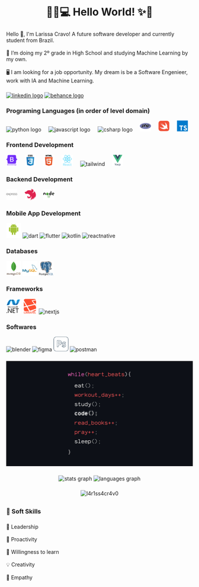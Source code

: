 <h1 align="center">👩🏻💻 Hello World! ✨💯</h1>

###

<p align="left">Hello 👋, I'm Larissa Cravo! A future software developer and currently student from Brazil.<br><br>📕 I’m doing my 2º grade in High School and studying Machine Learning by my own.<br><br>🖥️  I am looking for a job opportunity. My dream is be a Software Engenieer, work with IA and Machine Learning.</p>

###

<div align="left">
<!--   <a href></a><img src="https://img.shields.io/static/v1?message=Gmail&logo=gmail&label=&color=FF5757&logoColor=white&labelColor=&style=for-the-badge" height="35" alt="gmail logo"  />  -->
  <a href="https://www.linkedin.com/in/larissa-cravo-154b66306/" target="_blank"><img src="https://img.shields.io/static/v1?message=LinkedIn&logo=linkedin&label=&color=0077B5&logoColor=white&labelColor=&style=for-the-badge" height="35" alt="linkedin logo"></a>
    <a href="https://www.behance.net/larissacravo1" target="_blank"">  <img src="https://img.shields.io/static/v1?message=Behance&logo=behance&label=&color=1769ff&logoColor=white&labelColor=&style=for-the-badge" height="35" alt="behance logo" /></a>
<!--     <a href="https://dribbble.com/L4r1ss4_Cr4v0" target="_blank"">   <img src="https://img.shields.io/static/v1?message=Dribbble&logo=dribbble&label=&color=EA4C89&logoColor=white&labelColor=&style=for-the-badge" height="35" alt="dribbble logo"  /></a> -->


</div>

###

<h3 align="left">Programing Languages (in order of level domain)</h3>

<div align="left">
  <img src="https://cdn.jsdelivr.net/gh/devicons/devicon/icons/python/python-original.svg" height="30" alt="python logo"  />
  <img width="12" />
  <img src="https://cdn.jsdelivr.net/gh/devicons/devicon/icons/javascript/javascript-original.svg" height="30" alt="javascript logo"  />
  <img width="12" />
  <img src="https://cdn.jsdelivr.net/gh/devicons/devicon/icons/csharp/csharp-original.svg" height="30" alt="csharp logo"  />
  <img width="12" />
  <img src="https://raw.githubusercontent.com/devicons/devicon/master/icons/php/php-original.svg" height="30" alt="php logo"/>
  <img width="12" />
  <img src="https://raw.githubusercontent.com/devicons/devicon/master/icons/swift/swift-original.svg" height="30" alt="swift logo" /> 
  <img width="12" />
  <img src="https://raw.githubusercontent.com/devicons/devicon/master/icons/typescript/typescript-original.svg" height="30" alt="typescript logo"/>
</div>

###

<h3 align="left">Frontend Development</h3>

<div align="left">
   <img src="https://raw.githubusercontent.com/devicons/devicon/master/icons/bootstrap/bootstrap-plain-wordmark.svg" height="30" alt="bootstrap"/>
   <img width="12" />
   <img src="https://raw.githubusercontent.com/devicons/devicon/master/icons/css3/css3-original-wordmark.svg" height="30" alt="css3"/>
   <img width="12" />
   <img src="https://raw.githubusercontent.com/devicons/devicon/master/icons/html5/html5-original-wordmark.svg" height="30" alt="html5"/>
   <img width="12" />
   <img src="https://raw.githubusercontent.com/devicons/devicon/master/icons/react/react-original-wordmark.svg" height="30" alt="react"/>
   <img width="12" />
   <img src="https://www.vectorlogo.zone/logos/tailwindcss/tailwindcss-icon.svg" height="30" alt="tailwind"/>
   <img width="12" />
   <img src="https://raw.githubusercontent.com/devicons/devicon/master/icons/vuejs/vuejs-original-wordmark.svg" height="30" alt="vuejs"/> 
</div>

###

<h3 align="left">Backend Development</h3>

<div align="left">
  <img src="https://raw.githubusercontent.com/devicons/devicon/master/icons/express/express-original-wordmark.svg" height="30" alt="express"/> 
  <img width="12" />
  <img src="https://raw.githubusercontent.com/devicons/devicon/master/icons/nestjs/nestjs-plain.svg" height="30" alt="nestjs"/>
  <img width="12" />
  <img src="https://raw.githubusercontent.com/devicons/devicon/master/icons/nodejs/nodejs-original-wordmark.svg" height="30" alt="nodejs"/> 
</div>

###

<h3 align="left">Mobile App Development</h3>

<div align="left">
  <img src="https://raw.githubusercontent.com/devicons/devicon/master/icons/android/android-original-wordmark.svg" alt="android" width="40" height="40"/> 
  <img src="https://www.vectorlogo.zone/logos/dartlang/dartlang-icon.svg" alt="dart" width="40" height="40"/>
  <img src="https://www.vectorlogo.zone/logos/flutterio/flutterio-icon.svg" alt="flutter" width="40" height="40"/> 
  <img src="https://www.vectorlogo.zone/logos/kotlinlang/kotlinlang-icon.svg" alt="kotlin" width="40" height="40"/> 
  <img src="https://reactnative.dev/img/header_logo.svg" alt="reactnative" width="40" height="40"/>
</div>

###

<h3 align="left">Databases</h3>

<div align="left">
  <img src="https://raw.githubusercontent.com/devicons/devicon/master/icons/mongodb/mongodb-original-wordmark.svg" alt="mongodb" width="40" height="40"/>
  <img src="https://raw.githubusercontent.com/devicons/devicon/master/icons/mysql/mysql-original-wordmark.svg" alt="mysql" width="40" height="40"/>
  <img src="https://raw.githubusercontent.com/devicons/devicon/master/icons/postgresql/postgresql-original-wordmark.svg" alt="postgresql" width="40" height="40"/> 
</div>

###

<h3 align="left">Frameworks</h3>

<div align="left">
  <img src="https://raw.githubusercontent.com/devicons/devicon/master/icons/dot-net/dot-net-original-wordmark.svg" alt="dotnet" width="40" height="40"/>
  <img src="https://raw.githubusercontent.com/devicons/devicon/master/icons/laravel/laravel-plain-wordmark.svg" alt="laravel" width="40" height="40"/>
  <img src="https://cdn.worldvectorlogo.com/logos/nextjs-2.svg" alt="nextjs" width="40" height="40"/>
</div>

###

<h3 align="left">Softwares</h3>

<div align="left">
  <img src="https://download.blender.org/branding/community/blender_community_badge_white.svg" alt="blender" width="40" height="40"/>
  <img src="https://www.vectorlogo.zone/logos/figma/figma-icon.svg" alt="figma" width="40" height="40"/>
  <img src="https://raw.githubusercontent.com/devicons/devicon/master/icons/photoshop/photoshop-line.svg" alt="photoshop" width="40" height="40"/>
  <img src="https://www.vectorlogo.zone/logos/getpostman/getpostman-icon.svg" alt="postman" width="40" height="40"/> 
</div>

###

<div align="center">
  <img src="Img_Github.jpg"/>
</div>

###

<div align="center">
  <img src="https://github-readme-stats.vercel.app/api?username=L4r1ss4Cr4v0&hide_title=false&hide_rank=false&show_icons=true&include_all_commits=true&count_private=true&disable_animations=false&theme=dracula&locale=en&hide_border=false" height="150" alt="stats graph"  />
  
  <img src="https://github-readme-stats.vercel.app/api/top-langs?username=L4r1ss4Cr4v0&locale=en&hide_title=false&layout=compact&card_width=320&langs_count=5&theme=dracula&hide_border=false" height="150" alt="languages graph"  />

###

  <img src="https://github-profile-trophy.vercel.app/?username=l4r1ss4cr4v0" alt="l4r1ss4cr4v0">
</div>

###

<h2 align="left"></h2>

###

<h3 align="left">🧠 Soft Skills</h3>

###

<p align="left">🤝 Leadership <br><br>🎯 Proactivity<br><br>💪 Willingness to learn<br><br>💡 Creativity<br><br>💖 Empathy</p>

###

<br clear="both">


